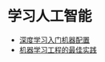 # 学习人工智能

* [深度学习入门机器配置](deep-learning-entry-machine-configuration/)
* [机器学习工程的最佳实践](https://developers.google.cn/machine-learning/rules-of-ml/)
